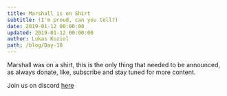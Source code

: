 ```yaml
---
title: Marshall is on Shirt
subtitle: (I'm proud, can you tell?)
date: 2019-01-12 00:00:00
updated: 2019-01-12 00:00:00
author: Lukas Koziol
path: /blog/Day-18
---
```

Marshall was on a shirt, this is the only thing that needed to be announced, as always donate, like, subscribe and stay tuned for more content.

Join us on discord <a href="https://discordapp.com/invite/RshDdxa">here</a>
